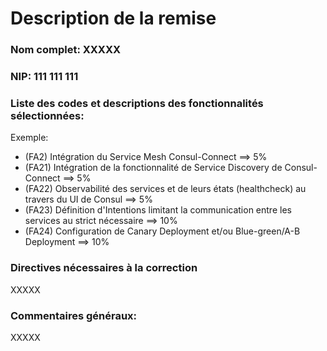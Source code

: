 # Description de la remise

### Nom complet: XXXXX
### NIP: 111 111 111
### Liste des codes et descriptions des fonctionnalités sélectionnées:
Exemple:
- (FA2) Intégration du Service Mesh Consul-Connect ==> 5%
- (FA21) Intégration de la fonctionnalité de Service Discovery de Consul-Connect ==> 5%
- (FA22) Observabilité des services et de leurs états (healthcheck) au travers du UI de Consul ==> 5%
- (FA23) Définition d'Intentions limitant la communication entre les services au strict nécessaire ==> 10%
- (FA24) Configuration de Canary Deployment et/ou Blue-green/A-B Deployment ==> 10%

### Directives nécessaires à la correction
XXXXX

### Commentaires généraux:
XXXXX